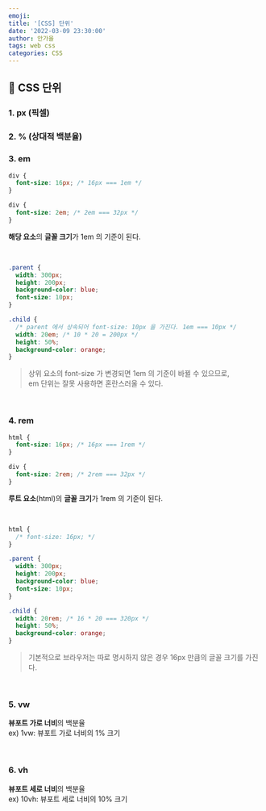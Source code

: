 ```yaml
---
emoji:
title: '[CSS] 단위'
date: '2022-03-09 23:30:00'
author: 안가을
tags: web css
categories: CSS
---
```


## 💙 CSS 단위

### 1. px (픽셀)

### 2. % (상대적 백분율)

### 3. em

```css
div {
  font-size: 16px; /* 16px === 1em */
}

div {
  font-size: 2em; /* 2em === 32px */
}
```

**해당 요소**의 **글꼴 크기**가 1em 의 기준이 된다.

<br />

```css
.parent {
  width: 300px;
  height: 200px;
  background-color: blue;
  font-size: 10px;
}

.child {
  /* parent 에서 상속되어 font-size: 10px 을 가진다. 1em === 10px */
  width: 20em; /* 10 * 20 = 200px */
  height: 50%;
  background-color: orange;
}
```

> 상위 요소의 font-size 가 변경되면 1em 의 기준이 바뀔 수 있으므로,<br />
> em 단위는 잘못 사용하면 혼란스러울 수 있다.

<br />

### 4. rem

```css
html {
  font-size: 16px; /* 16px === 1rem */
}

div {
  font-size: 2rem; /* 2rem === 32px */
}
```

**루트 요소**(html)의 **글꼴 크기**가 1rem 의 기준이 된다.

<br />

```css
html {
  /* font-size: 16px; */
}

.parent {
  width: 300px;
  height: 200px;
  background-color: blue;
  font-size: 10px;
}

.child {
  width: 20rem; /* 16 * 20 === 320px */
  height: 50%;
  background-color: orange;
}
```

> 기본적으로 브라우저는 따로 명시하지 않은 경우 16px 만큼의 글꼴 크기를 가진다.

<br />

### 5. vw

**뷰포트 가로 너비**의 백분율<br />
ex) 1vw: 뷰포트 가로 너비의 1% 크기

<br />

### 6. vh

**뷰포트 세로 너비**의 백분율<br />
ex) 10vh: 뷰포트 세로 너비의 10% 크기

```toc

```
